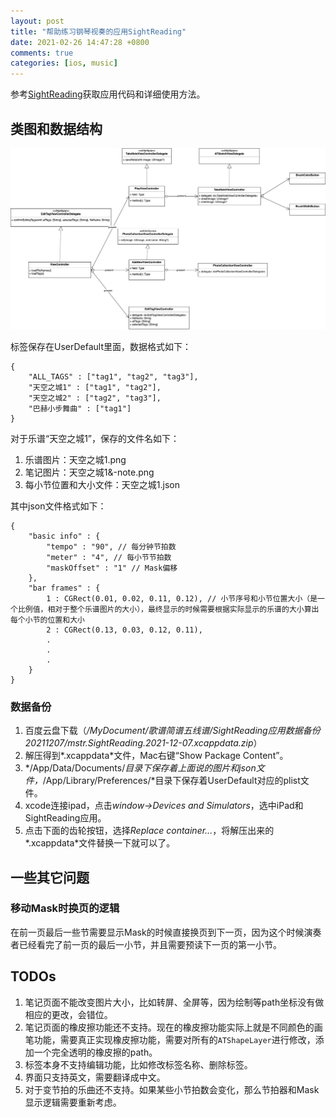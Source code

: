 ```yaml
---
layout: post
title: "帮助练习钢琴视奏的应用SightReading"
date: 2021-02-26 14:47:28 +0800
comments: true
categories: [ios, music]
---
```


<!-- more -->

参考[SightReading](https://github.com/hongchaozhang/SightReading)获取应用代码和详细使用方法。

## 类图和数据结构

![SightReadingClassDiagram](/images/SightReadingClassDiagram.jpg)

标签保存在UserDefault里面，数据格式如下：

```
{
    "ALL_TAGS" : ["tag1", "tag2", "tag3"],
    "天空之城1" : ["tag1", "tag2"],
    "天空之城2" : ["tag2", "tag3"],
    "巴赫小步舞曲" : ["tag1"]
}
```

对于乐谱“天空之城1”，保存的文件名如下：

1. 乐谱图片：天空之城1.png
2. 笔记图片：天空之城1&-note.png
3. 每小节位置和大小文件：天空之城1.json

其中json文件格式如下：

```
{
    "basic info" : {
        "tempo" : "90", // 每分钟节拍数
        "meter" : "4", // 每小节节拍数
        "maskOffset" : "1" // Mask偏移
    },
    "bar frames" : {
        1 : CGRect(0.01, 0.02, 0.11, 0.12), // 小节序号和小节位置大小（是一个比例值，相对于整个乐谱图片的大小），最终显示的时候需要根据实际显示的乐谱的大小算出每个小节的位置和大小
        2 : CGRect(0.13, 0.03, 0.12, 0.11),
        .
        .
        .
    }
}
```
### 数据备份

1. 百度云盘下载（*/MyDocument/歌谱简谱五线谱/SightReading应用数据备份20211207/mstr.SightReading.2021-12-07.xcappdata.zip*）
2. 解压得到*.xcappdata*文件，Mac右键“Show Package Content”。
3. */App/Data/Documents/*目录下保存着上面说的图片和json文件，*/App/Library/Preferences/*目录下保存着UserDefault对应的plist文件。
4. xcode连接ipad，点击*window->Devices and  Simulators*，选中iPad和SightReading应用。
5. 点击下面的齿轮按钮，选择*Replace container...*，将解压出来的*.xcappdata*文件替换一下就可以了。

## 一些其它问题
### 移动Mask时换页的逻辑
在前一页最后一些节需要显示Mask的时候直接换页到下一页，因为这个时候演奏者已经看完了前一页的最后一小节，并且需要预读下一页的第一小节。

## TODOs

1. 笔记页面不能改变图片大小，比如转屏、全屏等，因为绘制等path坐标没有做相应的更改，会错位。
2. 笔记页面的橡皮擦功能还不支持。现在的橡皮擦功能实际上就是不同颜色的画笔功能，需要真正实现橡皮擦功能，需要对所有的`ATShapeLayer`进行修改，添加一个完全透明的橡皮擦的path。
3. 标签本身不支持编辑功能，比如修改标签名称、删除标签。
4. 界面只支持英文，需要翻译成中文。
5. 对于变节拍的乐曲还不支持。如果某些小节拍数会变化，那么节拍器和Mask显示逻辑需要重新考虑。

